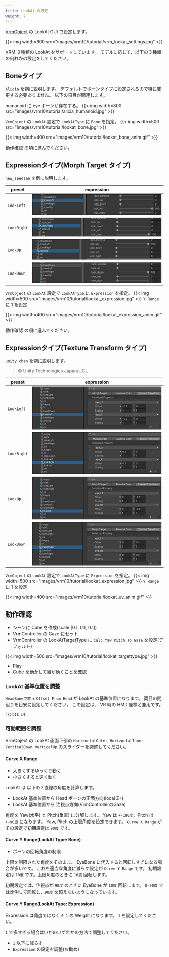 ```yaml
---
title: LookAt の設定
weight: 7
---
```


[VrmObject](/univrm1/vrm1_tutorial/vrm_object) の LookAt GUI で設定します。

{{< img width=600 src="images/vrm10/tutorial/vrm_lookat_settings.jpg" >}}

VRM ３種類の LookAt をサポートしています。
モデルに応じて、以下の３種類の何れかの設定をしてください。

## Boneタイプ

`Alicia` を例に説明します。
デフォルトでボーンタイプに設定されるので特に変更する必要ありません。
以下の項目が関連します。

humanoid に eye ボーンが存在する。
{{< img width=300 src="images/vrm10/tutorial/alicia_humanoid.jpg" >}}

`VrmObject` の `LookAt` 設定で `LookAtType` に `Bone` を指定。
{{< img width=500 src="images/vrm10/tutorial/lookat_bone.jpg" >}}

{{< img width=400 src="images/vrm10/tutorial/lookat_bone_anim.gif" >}}


動作確認 の項に進んでください。

## Expressionタイプ(Morph Target タイプ)

`new_seedsan` を例に説明します。

| preset      | expression                                                      |
|-------------|-----------------------------------------------------------------|
| `LookLeft`  | ![img](/_static/images/vrm10/tutorial/expression_lookleft.jpg)  |
| `LookRight` | ![img](/_static/images/vrm10/tutorial/expression_lookright.jpg) |
| `LookUp`    | ![img](/_static/images/vrm10/tutorial/expression_lookup.jpg)    |
| `LookDown`  | ![img](/_static/images/vrm10/tutorial/expression_lookdown.jpg)  |

`VrmObject` の `LookAt` 設定で `LookAtType` に `Expression` を指定。
{{< img width=500 src="images/vrm10/tutorial/lookat_expression.jpg" >}}
`Y Range` に 1 を設定

{{< img width=400 src="images/vrm10/tutorial/lookat_expression_anim.gif" >}}


動作確認 の項に進んでください。

## Expressionタイプ(Texture Transform タイプ)

`unity chan` を例に説明します。

> © Unity Technologies Japan/UCL

| preset      | expression                                          |
|-------------|-----------------------------------------------------|
| `LookLeft`  | ![img](/_static/images/vrm10/tutorial/uv_left.jpg)  |
| `LookRight` | ![img](/_static/images/vrm10/tutorial/uv_right.jpg) |
| `LookUp`    | ![img](/_static/images/vrm10/tutorial/uv_up.jpg)    |
| `LookDown`  | ![img](/_static/images/vrm10/tutorial/uv_down.jpg)  |

`VrmObject` の `LookAt` 設定で `LookAtType` に `Expression` を指定。
{{< img width=500 src="images/vrm10/tutorial/lookat_expression.jpg" >}}
`Y Range` に 1 を設定

{{< img width=400 src="images/vrm10/tutorial/lookat_uv_anim.gif" >}}

## 動作確認

* シーンに Cube を作成(scale [0.1, 0.1, 0.1])
* VrmController の Gaze にセット
* VrmController の LookAtTargetType に `Calc Yaw Pitch To Gaze` を設定(デフォルト)

{{< img width=500 src="images/vrm10/tutorial/lookat_targettype.jpg" >}}

* Play
* Cube を動かして目が動くことを確認

### LookAt 基準位置を調整

`HeadBone位置` + `Offset From Head` が LookAt の基準位置になります。
両目の間辺りを目安に設定してください。
この設定は、 VR 時の HMD 座標と兼用です。

TODO: UI

### 可動範囲を調整

VrmObject の LookAt 画面下部の `HorizontalOuter`, `HorizontalInner`, `VerticalDown`, `VerticalUp` のスライダーを調整してください。

#### Curve X Range

* 大きくするゆっくり動く
* 小さくすると速く動く

LookAt は 以下の２直線の角度を計算します。

* LookAt 基準位置から Head ボーンの正面方向(local Z+)
* LookAt 基準位置から 注視点方向(VrmControllerのGaze)

角度を Yaw(水平) と Pitch(垂直) に分解します。
Yaw は `+-180度`、Pitch は `+-90度` になります。
Yaw, Pitch の上限角度を設定できます。
`Curve X Range` がその設定で初期設定は `90度` です。

#### Curve Y Range(LookAt Type: Bone)

* ボーンの回転角度の制限

上限を制限された角度をそのまま、 EyeBone  に代入すると回転しすぎになる場合が多いです。
これを適当な角度に減らす設定が `Curve Y Range` です。
初期設定は `10度` です。上限角度のときに `10度` 回転します。

初期設定では、注視点が `90度` のときに EyeBone が `10度` 回転します。
`0-90度` では比例して回転し、`90度` を超えないようになっています。

#### Curve Y Range(LookAt Type: Expression)

Expression は角度ではなく `0-1` の Weight になります。
`1` を設定してください。

`1` で多すぎる場合はいかのいずれかの方法で調整してください。

* `1` 以下に減らす
* `Expression` の設定を調整(お勧め)
